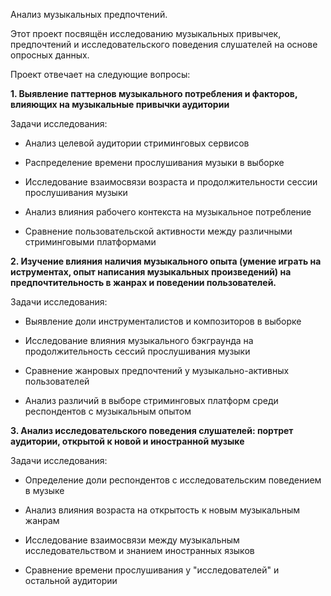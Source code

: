 Анализ музыкальных предпочтений. 

Этот проект посвящён исследованию музыкальных привычек, предпочтений и исследовательского поведения слушателей на основе опросных данных.

Проект отвечает на следующие вопросы: 



**1. Выявление паттернов музыкального потребления и факторов, влияющих на музыкальные привычки аудитории**

Задачи исследования:

- Анализ целевой аудитории стриминговых сервисов

- Распределение времени прослушивания музыки в выборке

- Исследование взаимосвязи возраста и продолжительности сессии прослушивания музыки

- Анализ влияния рабочего контекста на музыкальное потребление

- Сравнение пользовательской активности между различными стриминговыми платформами




**2. Изучение влияния наличия музыкального опыта (умение играть на иструментах, опыт написания музыкальных произведений) на предпочтительность в жанрах и поведении пользователей.**

Задачи исследования:

- Выявление доли инструменталистов и композиторов в выборке

- Исследование влияния музыкального бэкграунда на продолжительность сессий прослушивания музыки

- Сравнение жанровых предпочтений у музыкально-активных пользователей

- Анализ различий в выборе стриминговых платформ среди респондентов с музыкальным опытом





**3. Анализ исследовательского поведения слушателей: портрет аудитории, открытой к новой и иностранной музыке**

Задачи исследования:

- Определение доли респондентов с исследовательским поведением в музыке

- Анализ влияния возраста на открытость к новым музыкальным жанрам

- Исследование взаимосвязи между музыкальным исследовательством и знанием иностранных языков

- Сравнение времени прослушивания у "исследователей" и остальной аудитории
